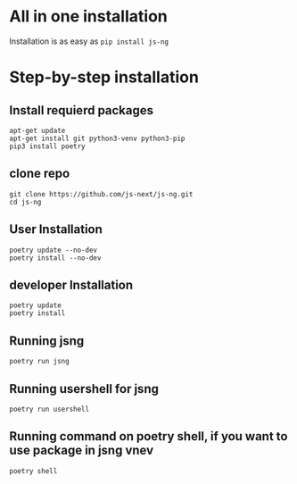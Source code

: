 # All in one installation
Installation is as easy as `pip install js-ng`
# Step-by-step installation
## Install requierd packages
```
apt-get update
apt-get install git python3-venv python3-pip
pip3 install poetry
```
## clone repo
```
git clone https://github.com/js-next/js-ng.git
cd js-ng

```
## User Installation
```
poetry update --no-dev
poetry install --no-dev
```
## developer Installation
```
poetry update
poetry install
```
## Running jsng
```
poetry run jsng
```
## Running usershell for jsng
```
poetry run usershell
```
## Running command on poetry shell, if you want to use package in jsng vnev
```
poetry shell
```
